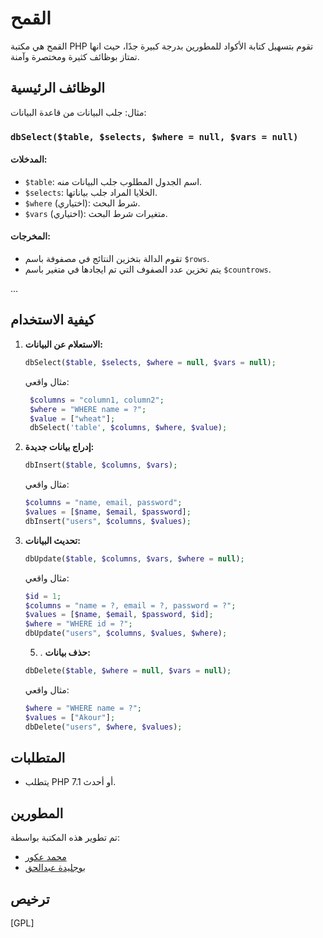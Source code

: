 # القمح

القمح هي مكتبة PHP تقوم بتسهيل كتابة الأكواد للمطورين بدرجة كبيرة جدًا، حيث انها تمتاز بوظائف كثيرة ومختصرة وآمنة.

## الوظائف الرئيسية
مثال: جلب البيانات من قاعدة البيانات:

### `dbSelect($table, $selects, $where = null, $vars = null)`

#### المدخلات:

- `$table`: اسم الجدول المطلوب جلب البيانات منه.
- `$selects`: الخلايا المراد جلب بياناتها.
- `$where` (اختياري): شرط البحث.
- `$vars` (اختياري): متغيرات شرط البحث.

#### المخرجات:

- تقوم الدالة بتخزين النتائج في مصفوفة باسم `$rows`.
- يتم تخزين عدد الصفوف التي تم ايجادها في متغير باسم `$countrows`.

...

## كيفية الاستخدام

1. **الاستعلام عن البيانات:**
    ```php
    dbSelect($table, $selects, $where = null, $vars = null);
    ```
    مثال واقعي:
   ```php
    $columns = "column1, column2";
    $where = "WHERE name = ?";
    $value = ["wheat"];
    dbSelect('table', $columns, $where, $value);
    ```
   

3. **إدراج بيانات جديدة:**
    ```php
    dbInsert($table, $columns, $vars);
    ```
    مثال واقعي:
    ```php
    $columns = "name, email, password";
    $values = [$name, $email, $password];
    dbInsert("users", $columns, $values);
    ```

4. **تحديث البيانات:**

    ```php
    dbUpdate($table, $columns, $vars, $where = null);
    ```
    مثال واقعي:
    ```php
    $id = 1;
    $columns = "name = ?, email = ?, password = ?";
    $values = [$name, $email, $password, $id];
    $where = "WHERE id = ?";
    dbUpdate("users", $columns, $values, $where);
    ```

    5. . **حذف بيانات:**
  
   ```php
   dbDelete($table, $where = null, $vars = null);
    ```
    مثال واقعي:
    ```php
    $where = "WHERE name = ?";
    $values = ["Akour"];
    dbDelete("users", $where, $values);
    ```


## المتطلبات

- يتطلب PHP 7.1 أو أحدث.

## المطورين
تم تطوير هذه المكتبة بواسطة:
- [محمد عكور](https://github.com/akourpro)
- [بوجليدة عبدالحق](https://github.com/abdelhakpro)

## ترخيص

[GPL]
